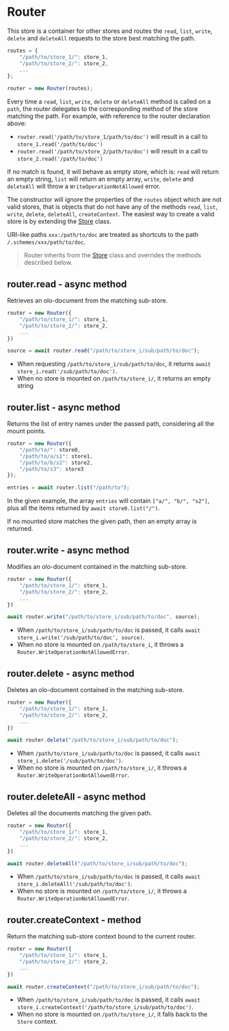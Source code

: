 <!--<% __render__ = require 'markdown' %>-->

Router
============================================================================
This store is a container for other stores and routes the `read`, `list`,
`write`, `delete` and `deleteAll` requests to the store best matching the 
path.

```js
routes = {
    "/path/to/store_1/": store_1,
    "/path/to/store_2/": store_2,
    ...
};

router = new Router(routes);
```

Every time a `read`, `list`, `write`, `delete` or `deleteAll` method is
called on a `path`, the router delegates to the corresponding method of
the store matching the path. For example, with reference to the router 
declaration above:

- `router.read('/path/to/store_1/path/to/doc')` will result in a call to
  `store_1.read('/path/to/doc')`
- `router.read('/path/to/store_2/path/to/doc')` will result in a call to
  `store_2.read('/path/to/doc')`

If no match is found, it will behave as empty store, which is: `read` will
return an empty string, `list` will return an empty array, `write`,
`delete` and `deleteAll` will throw a `WriteOperationNotAllowed` error.

The constructor will ignore the properties of the `routes` object which are 
not valid stores, that is objects that do not have any of the methods 
`read`, `list`, `write`, `delete`, `deleteAll`, `createContext`.
The easiest way to create a valid store is by extending the 
[Store](./store.md) class.

URI-like paths `xxx:/path/to/doc` are treated as shortcuts to the
path `/.schemes/xxx/path/to/doc`.

> Router inherits from the [Store](./store.md) class and overrides the 
> methods described below.
  
router.read - async method
------------------------------------------------------------------------
Retrieves an olo-document from the matching sub-store.

```js
router = new Router({
    "/path/to/store_1/": store_1,
    "/path/to/store_2/": store_2,
    ...
})

source = await router.read("/path/to/store_i/sub/path/to/doc");
```

- When requesting `/path/to/store_i/sub/path/to/doc`, it returns
  `await store_i.read('/sub/path/to/doc')`.
- When no store is mounted on `/path/to/store_i/`, it returns an empty
  string
  
router.list - async method
------------------------------------------------------------------------
Returns the list of entry names under the passed path, considering all
the mount points.

```js
router = new Router({
    "/path/to/": store0,
    "/path/to/a/s1": store1,
    "/path/to/b/s2": store2,
    "/path/to/s3": store3
});

entries = await router.list("/path/to");
```
In the given example, the array `entries` will contain `["a/", "b/",
"s2"]`, plus all the items returned by `await store0.list("/")`.

If no mounted store matches the given path, then an empty array is
returned.
  
router.write - async method
------------------------------------------------------------------------
Modifies an olo-document contained in the matching sub-store.

```js
router = new Router({
    "/path/to/store_1/": store_1,
    "/path/to/store_2/": store_2,
    ...
})

await router.write("/path/to/store_i/sub/path/to/doc", source);
```

- When `/path/to/store_i/sub/path/to/doc` is passed, it calls
  `await store_i.write('/sub/path/to/doc', source)`.
- When no store is mounted on `/path/to/store_i`, it throws a
  `Router.WriteOperationNotAllowedError`.
  
router.delete - async method
------------------------------------------------------------------------
Deletes an olo-document contained in the matching sub-store.

```js
router = new Router({
    "/path/to/store_1/": store_1,
    "/path/to/store_2/": store_2,
    ...
})

await router.delete("/path/to/store_i/sub/path/to/doc");
```

- When `/path/to/store_i/sub/path/to/doc` is passed, it calls
  `await store_i.delete('/sub/path/to/doc')`.
- When no store is mounted on `/path/to/store_i/`, it throws a
  `Router.WriteOperationNotAllowedError`.
  
router.deleteAll - async method
------------------------------------------------------------------------
Deletes all the documents matching the given path.

```js
router = new Router({
    "/path/to/store_1/": store_1,
    "/path/to/store_2/": store_2,
    ...
})

await router.deleteAll("/path/to/store_i/sub/path/to/doc");
```

- When `/path/to/store_i/sub/path/to/doc` is passed, it calls
  `await store_i.deleteAll('/sub/path/to/doc')`.
- When no store is mounted on `/path/to/store_i/`, it throws a
  `Router.WriteOperationNotAllowedError`.
  
router.createContext - method
------------------------------------------------------------------------
Return the matching sub-store context bound to the current router.

```js
router = new Router({
    "/path/to/store_1/": store_1,
    "/path/to/store_2/": store_2,
    ...
})

await router.createContext("/path/to/store_i/sub/path/to/doc");
```

- When `/path/to/store_i/sub/path/to/doc` is passed, it calls
  `await store_i.createContext('/path/to/store_i/sub/path/to/doc')`.
- When no store is mounted on `/path/to/store_i/`, it falls back to the 
  `Store` context.
  


